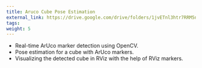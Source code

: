 ```yaml
---
title: Aruco Cube Pose Estimation
external_link: https://drive.google.com/drive/folders/1jvETnl3htr7RRM5neljxJIG9WsdGSKbh
tags:
weight: 5
---
```


- Real-time ArUco marker detection using OpenCV.
- Pose estimation for a cube with ArUco markers.
- Visualizing the detected cube in RViz with the help of RViz markers.

<!--more-->
